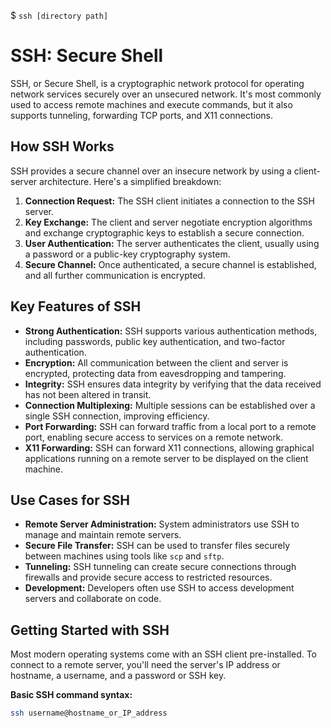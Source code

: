 $ `ssh [directory path]`

# SSH: Secure Shell 

SSH, or Secure Shell, is a cryptographic network protocol for operating network services securely over an unsecured network. It's most commonly used to access remote machines and execute commands, but it also supports tunneling, forwarding TCP ports, and X11 connections. 

## How SSH Works

SSH provides a secure channel over an insecure network by using a client-server architecture. Here's a simplified breakdown:

1. **Connection Request:** The SSH client initiates a connection to the SSH server.
2. **Key Exchange:** The client and server negotiate encryption algorithms and exchange cryptographic keys to establish a secure connection.
3. **User Authentication:** The server authenticates the client, usually using a password or a public-key cryptography system.
4. **Secure Channel:** Once authenticated, a secure channel is established, and all further communication is encrypted.

## Key Features of SSH

* **Strong Authentication:**  SSH supports various authentication methods, including passwords, public key authentication, and two-factor authentication.
* **Encryption:** All communication between the client and server is encrypted, protecting data from eavesdropping and tampering.
* **Integrity:** SSH ensures data integrity by verifying that the data received has not been altered in transit.
* **Connection Multiplexing:**  Multiple sessions can be established over a single SSH connection, improving efficiency.
* **Port Forwarding:** SSH can forward traffic from a local port to a remote port, enabling secure access to services on a remote network.
* **X11 Forwarding:**  SSH can forward X11 connections, allowing graphical applications running on a remote server to be displayed on the client machine.

## Use Cases for SSH

* **Remote Server Administration:** System administrators use SSH to manage and maintain remote servers.
* **Secure File Transfer:** SSH can be used to transfer files securely between machines using tools like `scp` and `sftp`.
* **Tunneling:** SSH tunneling can create secure connections through firewalls and provide secure access to restricted resources.
* **Development:** Developers often use SSH to access development servers and collaborate on code.

## Getting Started with SSH

Most modern operating systems come with an SSH client pre-installed. To connect to a remote server, you'll need the server's IP address or hostname, a username, and a password or SSH key. 

**Basic SSH command syntax:**

```bash
ssh username@hostname_or_IP_address
